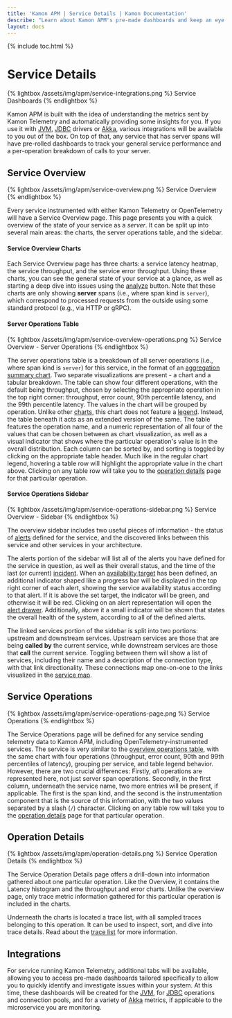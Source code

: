 ```yaml
---
title: 'Kamon APM | Service Details | Kamon Documentation'
describe: "Learn about Kamon APM's pre-made dashboards and keep an eye on your service latency and operations"
layout: docs
---
```


{% include toc.html %}

Service Details
=====================

{% lightbox /assets/img/apm/service-integrations.png %}
Service Dashboards
{% endlightbox %}

Kamon APM is built with the idea of understanding the metrics sent by Kamon Telemetry and automatically providing some insights for you. If you use it with [JVM], [JDBC] drivers or [Akka], various integrations will be available to you out of the box. On top of that, any service that has server spans will have pre-rolled dashboards to track your general service performance and a per-operation breakdown of calls to your server.

Service Overview
-----------------

{% lightbox /assets/img/apm/service-overview.png %}
Service Overview
{% endlightbox %}

Every service instrumented with either Kamon Telemetry or OpenTelemetry will have a Service Overview page. This page presents you with a quick overview of the state of your service as a _server_. It can be split up into several main areas: the charts, the server operations table, and the sidebar.

#### Service Overview Charts

Each Service Overview page has three charts: a service latency heatmap, the service throughput, and the service error throughput. Using these charts, you can see the general state of your service at a glance, as well as starting a deep dive into issues using the [analyze] button. Note that these charts are only showing **server** spans (i.e., where span kind is `server`), which correspond to processed requests from the outside using some standard protocol (e.g., via HTTP or gRPC).

#### Server Operations Table

{% lightbox /assets/img/apm/service-overview-operations.png %}
Service Overview - Server Operations
{% endlightbox %}

The server operations table is a breakdown of all server operations (i.e., where span kind is `server`) for this service, in the format of an [aggregation summary chart]. Two separate visualizations are present - a chart and a tabular breakdown. The table can show four different operations, with the default being throughput, chosen by selecting the appropriate operation in the top right corner: throughput, error count, 90th percentile latency, and the 99th percentile latency. The values in the chart will be grouped by operation. Unlike other [charts], this chart does not feature a [legend]. Instead, the table beneath it acts as an extended version of the same. The table features the operation name, and a numeric representation of all four of the values that can be chosen between as chart visualization, as well as a visual indicator that shows where the particular operation's value is in the overall distribution. Each column can be sorted by, and sorting is toggled by clicking on the appropriate table header. Much like in the regular chart legend, hovering a table row will highlight the appropriate value in the chart above. Clicking on any table row will take you to the [operation details](#operation-details) page for that particular operation.

#### Service Operations Sidebar

{% lightbox /assets/img/apm/service-operations-sidebar.png %}
Service Overview - Sidebar
{% endlightbox %}

The overview sidebar includes two useful pieces of information - the status of [alerts] defined for the service, and the discovered links between this service and other services in your architecture.

The alerts portion of the sidebar will list all of the alerts you have defined for the service in question, as well as their overall status, and the time of the last (or current) [incident]. When an [availability target] has been defined, an additional indicator shaped like a progress bar will be displayed in the top right corner of each alert, showing the service availability status according to that alert. If it is above the set target, the indicator will be green, and otherwise it will be red. Clicking on an alert representation will open the [alert drawer]. Additionally, above it a small indicator will be shown that states the overall health of the system, according to all of the defined alerts.

The linked services portion of the sidebar is split into two portions: upstream and downstream services. Upstream services are those that are being **called by** the current service, while downstream services are those that **call** the current service. Toggling between them will show a list of services, including their name and a description of the connection type, with that link directionality. These connections map one-on-one to the links visualized in the [service map].

Service Operations
--------------------

{% lightbox /assets/img/apm/service-operations-page.png %}
Service Operations
{% endlightbox %}

The Service Operations page will be defined for any service sending telemetry data to Kamon APM, including OpenTelemetry-instrumented services. The service is very similar to the [overview operations table](#service-operations-table), with the same chart with four operations (throughput, error count, 90th and 99th percentiles of latency), grouping per service, and table legend behavior. However, there are two crucial differences: Firstly, _all_ operations are represented here, not just server span operations. Secondly, in the first column, underneath the service name, two more entries will be present, if applicable. The first is the span kind, and the second is the instrumentation component that is the source of this information, with the two values separated by a slash (`/`) character. Clicking on any table row will take you to the [operation details](#operation-details) page for that particular operation.

Operation Details
-------------------

{% lightbox /assets/img/apm/operation-details.png %}
Service Operation Details
{% endlightbox %}

The Service Operation Details page offers a drill-down into information gathered about one particular operation. Like the Overview, it contains the Latency histogram and the throughput and error charts. Unlike the overview page, only trace metric information gathered for this particular operation is included in the charts.

Underneath the charts is located a trace list, with all sampled traces belonging to this operation. It can be used to inspect, sort, and dive into trace details. Read about the [trace list] for more information.

Integrations
-------------

For service running Kamon Telemetry, additional tabs will be available, allowing you to access pre-made dashboards tailored specifically to allow you to quickly identify and investigate issues within your system. At this time, these dashboards will be created for the [JVM], for [JDBC] operations and connection pools, and for a variety of [Akka] metrics, if applicable to the microservice you are monitoring.

[JVM]: ../jvm/
[JDBC]: ../jdbc/
[Akka]: ../akka/
[analyze]: ../../deep-dive/analyze/
[charts]: ../../general/charts/
[legend]: ../../general/charts/#chart-legend
[alerts]: ../../general/alerts/overview/
[incident]: ../../general/alerts/incidents/
[availability target]: ../../general/alerts/overview/#availability-target
[alert drawer]: ../../general/alerts/alert-drawer/
[service map]: ../service-map/#service-links
[aggregation summary chart]: ../../general/aggregation-summary-chart/
[trace list]: ../../traces/trace-list/
